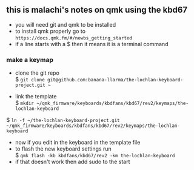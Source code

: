 ## this is malachi's notes on qmk using the kbd67

- you will need git and qmk to be installed
- to install qmk properly go to `https://docs.qmk.fm/#/newbs_getting_started`
- if a line starts with a $ then it means it is a terminal command

### make a keymap

- clone the git repo  
$ `git clone git@github.com:banana-llarma/the-lochlan-keyboard-project.git ~`

- link the template  
$ `mkdir ~/qmk_firmware/keyboards/kbdfans/kbd67/rev2/keymaps/the-lochlan-keyboard`

$ `ln -f ~/the-lochlan-keyboard-project.git ~/qmk_firmware/keyboards/kbdfans/kbd67/rev2/keymaps/the-lochlan-keyboard`

- now if you edit in the keyboard in the template file  
- to flash the new keyboard settings run  
$ `qmk flash -kb kbdfans/kbd67/rev2 -km the-lochlan-keyboard`
- if that doesn't  work then add sudo to the start

